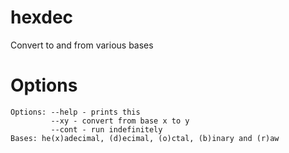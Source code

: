 # hexdec
Convert to and from various bases

# Options
```
Options: --help - prints this
         --xy - convert from base x to y
         --cont - run indefinitely
Bases: he(x)adecimal, (d)ecimal, (o)ctal, (b)inary and (r)aw
```
